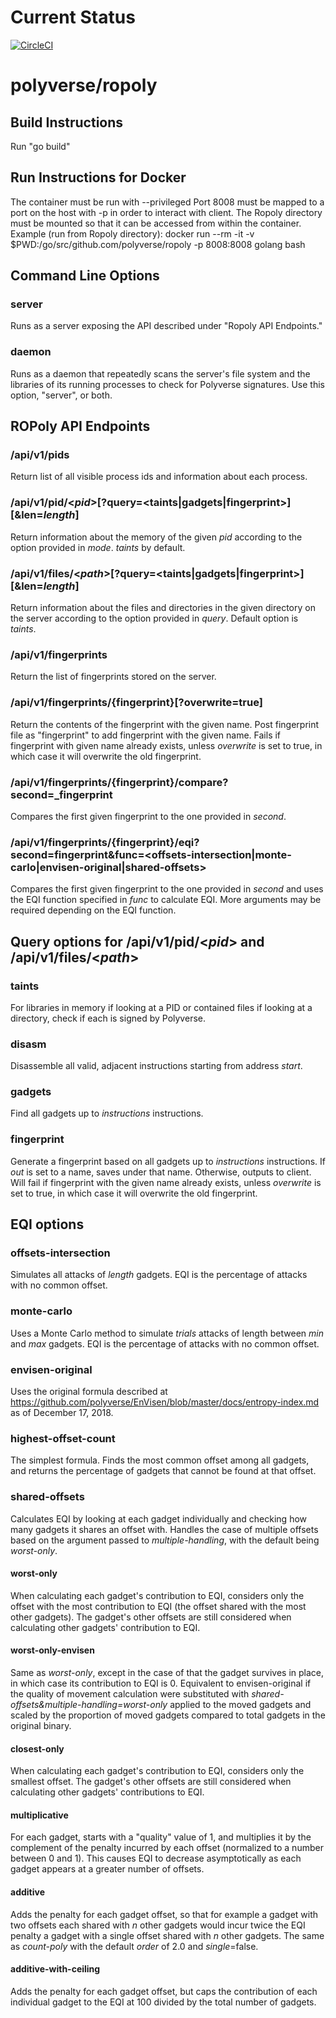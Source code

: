 # Current Status

[![CircleCI](https://circleci.com/gh/polyverse/ropoly.svg?style=svg)](https://circleci.com/gh/polyverse/ropoly)

# polyverse/ropoly

## Build Instructions
Run "go build"

## Run Instructions for Docker
The container must be run with --privileged
Port 8008 must be mapped to a port on the host with -p in order to interact with client.
The Ropoly directory must be mounted so that it can be accessed from within the container.
Example (run from Ropoly directory): docker run --rm -it -v $PWD:/go/src/github.com/polyverse/ropoly -p 8008:8008 golang bash

## Command Line Options

### server
Runs as a server exposing the API described under "Ropoly API Endpoints."

### daemon
Runs as a daemon that repeatedly scans the server's file system and the libraries of its running processes to check for Polyverse signatures. Use this option, "server", or both.

## ROPoly API Endpoints

### /api/v1/pids
Return list of all visible process ids and information about each process.

### /api/v1/pid/\<_pid_\>[?query=\<taints|gadgets|fingerprint>][&len=_length_]
Return information about the memory of the given _pid_ according to the option provided in _mode_. _taints_ by default.

### /api/v1/files/\<_path_\>[?query=\<taints|gadgets|fingerprint>][&len=_length_]
Return information about the files and directories in the given directory on the server according to the option provided in _query_. Default option is _taints_.

### /api/v1/fingerprints
Return the list of fingerprints stored on the server.

### /api/v1/fingerprints/{fingerprint}[?overwrite=true]
Return the contents of the fingerprint with the given name.
Post fingerprint file as "fingerprint" to add fingerprint with the given name. Fails if fingerprint with given name already exists, unless _overwrite_ is set to true, in which case it will overwrite the old fingerprint.

### /api/v1/fingerprints/{fingerprint}/compare?second=_fingerprint
Compares the first given fingerprint to the one provided in _second_.

### /api/v1/fingerprints/{fingerprint}/eqi?second=fingerprint&func=<offsets-intersection|monte-carlo|envisen-original|shared-offsets>
Compares the first given fingerprint to the one provided in _second_ and uses the EQI function specified in _func_ to calculate EQI. More arguments may be required depending on the EQI function.

## Query options for /api/v1/pid/<_pid_> and /api/v1/files/<_path_>

### taints
For libraries in memory if looking at a PID or contained files if looking at a directory, check if each is signed by Polyverse.

### disasm
Disassemble all valid, adjacent instructions starting from address _start_.

### gadgets
Find all gadgets up to _instructions_ instructions.

### fingerprint
Generate a fingerprint based on all gadgets up to _instructions_ instructions. If _out_ is set to a name, saves under that name. Otherwise, outputs to client. Will fail if fingerprint with the given name already exists, unless _overwrite_ is set to true, in which case it will overwrite the old fingerprint.

## EQI options

### offsets-intersection
Simulates all attacks of _length_ gadgets. EQI is the percentage of attacks with no common offset.

### monte-carlo
Uses a Monte Carlo method to simulate _trials_ attacks of length between _min_ and _max_ gadgets. EQI is the percentage of attacks with no common offset.

### envisen-original
Uses the original formula described at https://github.com/polyverse/EnVisen/blob/master/docs/entropy-index.md as of December 17, 2018.

### highest-offset-count
The simplest formula. Finds the most common offset among all gadgets, and returns the percentage of gadgets that cannot be found at that offset.

### shared-offsets
Calculates EQI by looking at each gadget individually and checking how many gadgets it shares an offset with. Handles the case of multiple offsets based on the argument passed to _multiple-handling_, with the default being _worst-only_.

#### worst-only
When calculating each gadget's contribution to EQI, considers only the offset with the most contribution to EQI (the offset shared with the most other gadgets). The gadget's other offsets are still considered when calculating other gadgets' contribution to EQI.

#### worst-only-envisen
Same as _worst-only_, except in the case of that the gadget survives in place, in which case its contribution to EQI is 0. Equivalent to envisen-original if the quality of movement calculation were substituted with _shared-offsets&multiple-handling=worst-only_ applied to the moved gadgets and scaled by the proportion of moved gadgets compared to total gadgets in the original binary.

#### closest-only
When calculating each gadget's contribution to EQI, considers only the smallest offset. The gadget's other offsets are still considered when calculating other gadgets' contributions to EQI.

#### multiplicative
For each gadget, starts with a "quality" value of 1, and multiplies it by the complement of the penalty incurred by each offset (normalized to a number between 0 and 1). This causes EQI to decrease asymptotically as each gadget appears at a greater number of offsets.

#### additive
Adds the penalty for each gadget offset, so that for example a gadget with two offsets each shared with _n_ other gadgets would incur twice the EQI penalty a gadget with a single offset shared with _n_ other gadgets. The same as _count-poly_ with the default _order_ of 2.0 and _single_=false.

#### additive-with-ceiling
Adds the penalty for each gadget offset, but caps the contribution of each individual gadget to the EQI at 100 divided by the total number of gadgets. 